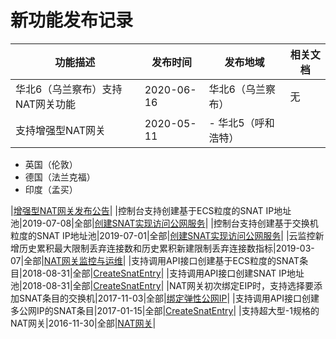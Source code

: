 # 新功能发布记录

|功能描述|发布时间|发布地域|相关文档|
|----|----|----|----|
|华北6（乌兰察布）支持NAT网关功能|2020-06-16|华北6（乌兰察布）|无|
|支持增强型NAT网关|2020-05-11|-   华北5（呼和浩特）
-   英国（伦敦）
-   德国（法兰克福）
-   印度（孟买）

|[增强型NAT网关发布公告](/intl.zh-CN/动态与公告/公告/增强型NAT网关发布公告.md)|
|控制台支持创建基于ECS粒度的SNAT IP地址池|2019-07-08|全部|[创建SNAT实现访问公网服务](/intl.zh-CN/控制台操作指南/创建SNAT实现访问公网服务.md)|
|控制台支持创建基于交换机粒度的SNAT IP地址池|2019-07-01|全部|[创建SNAT实现访问公网服务](/intl.zh-CN/控制台操作指南/创建SNAT实现访问公网服务.md)|
|云监控新增历史累积最大限制丢弃连接数和历史累积新建限制丢弃连接数指标|2019-03-07|全部|[NAT网关监控与运维](/intl.zh-CN/控制台操作指南/NAT网关监控与运维.md)|
|支持调用API接口创建基于ECS粒度的SNAT条目|2018-08-31|全部|[CreateSnatEntry](/intl.zh-CN/API参考/NAT网关/CreateSnatEntry.md)|
|支持调用API接口创建SNAT IP地址池|2018-08-31|全部|[CreateSnatEntry](/intl.zh-CN/API参考/NAT网关/CreateSnatEntry.md)|
|NAT网关初次绑定EIP时，支持选择要添加SNAT条目的交换机|2017-11-03|全部|[绑定弹性公网IP](/intl.zh-CN/控制台操作指南/创建NA网关实例.md)|
|支持调用API接口创建多公网IP的SNAT条目|2017-01-15|全部|[CreateSnatEntry](/intl.zh-CN/API参考/NAT网关/CreateSnatEntry.md)|
|支持超大型-1规格的NAT网关|2016-11-30|全部|[NAT网关](/intl.zh-CN/产品简介/基本概念.md)|

